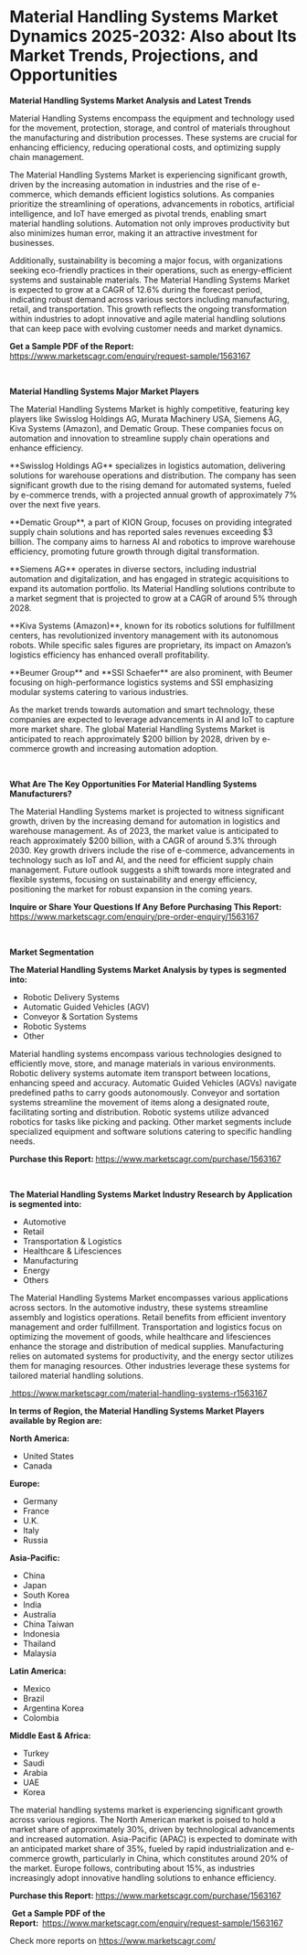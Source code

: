 <p><h1>Material Handling Systems Market Dynamics 2025-2032: Also about Its Market Trends, Projections, and Opportunities</h1></p><p><strong>Material Handling Systems Market Analysis and Latest Trends</strong></p>
<p><p>Material Handling Systems encompass the equipment and technology used for the movement, protection, storage, and control of materials throughout the manufacturing and distribution processes. These systems are crucial for enhancing efficiency, reducing operational costs, and optimizing supply chain management.</p><p>The Material Handling Systems Market is experiencing significant growth, driven by the increasing automation in industries and the rise of e-commerce, which demands efficient logistics solutions. As companies prioritize the streamlining of operations, advancements in robotics, artificial intelligence, and IoT have emerged as pivotal trends, enabling smart material handling solutions. Automation not only improves productivity but also minimizes human error, making it an attractive investment for businesses.</p><p>Additionally, sustainability is becoming a major focus, with organizations seeking eco-friendly practices in their operations, such as energy-efficient systems and sustainable materials. The Material Handling Systems Market is expected to grow at a CAGR of 12.6% during the forecast period, indicating robust demand across various sectors including manufacturing, retail, and transportation. This growth reflects the ongoing transformation within industries to adopt innovative and agile material handling solutions that can keep pace with evolving customer needs and market dynamics.</p></p>
<p><strong>Get a Sample PDF of the Report:&nbsp;</strong> <a href="https://www.marketscagr.com/enquiry/request-sample/1563167?utm_campaign=1889&utm_medium=2&utm_source=Github&utm_content=ia&utm_term=22022025&utm_id=material-handling-systems">https://www.marketscagr.com/enquiry/request-sample/1563167</a></p>
<p>&nbsp;</p>
<p><strong>Material Handling Systems Major Market Players</strong></p>
<p><p>The Material Handling Systems Market is highly competitive, featuring key players like Swisslog Holdings AG, Murata Machinery USA, Siemens AG, Kiva Systems (Amazon), and Dematic Group. These companies focus on automation and innovation to streamline supply chain operations and enhance efficiency.</p><p>**Swisslog Holdings AG** specializes in logistics automation, delivering solutions for warehouse operations and distribution. The company has seen significant growth due to the rising demand for automated systems, fueled by e-commerce trends, with a projected annual growth of approximately 7% over the next five years.</p><p>**Dematic Group**, a part of KION Group, focuses on providing integrated supply chain solutions and has reported sales revenues exceeding $3 billion. The company aims to harness AI and robotics to improve warehouse efficiency, promoting future growth through digital transformation.</p><p>**Siemens AG** operates in diverse sectors, including industrial automation and digitalization, and has engaged in strategic acquisitions to expand its automation portfolio. Its Material Handling solutions contribute to a market segment that is projected to grow at a CAGR of around 5% through 2028.</p><p>**Kiva Systems (Amazon)**, known for its robotics solutions for fulfillment centers, has revolutionized inventory management with its autonomous robots. While specific sales figures are proprietary, its impact on Amazon’s logistics efficiency has enhanced overall profitability.</p><p>**Beumer Group** and **SSI Schaefer** are also prominent, with Beumer focusing on high-performance logistics systems and SSI emphasizing modular systems catering to various industries.</p><p>As the market trends towards automation and smart technology, these companies are expected to leverage advancements in AI and IoT to capture more market share. The global Material Handling Systems Market is anticipated to reach approximately $200 billion by 2028, driven by e-commerce growth and increasing automation adoption.</p></p>
<p>&nbsp;</p>
<p><strong>What Are The Key Opportunities For Material Handling Systems Manufacturers?</strong></p>
<p><p>The Material Handling Systems market is projected to witness significant growth, driven by the increasing demand for automation in logistics and warehouse management. As of 2023, the market value is anticipated to reach approximately $200 billion, with a CAGR of around 5.3% through 2030. Key growth drivers include the rise of e-commerce, advancements in technology such as IoT and AI, and the need for efficient supply chain management. Future outlook suggests a shift towards more integrated and flexible systems, focusing on sustainability and energy efficiency, positioning the market for robust expansion in the coming years.</p></p>
<p><strong>Inquire or Share Your Questions If Any Before Purchasing This Report:</strong> <a href="https://www.marketscagr.com/enquiry/pre-order-enquiry/1563167?utm_campaign=1889&utm_medium=2&utm_source=Github&utm_content=ia&utm_term=22022025&utm_id=material-handling-systems">https://www.marketscagr.com/enquiry/pre-order-enquiry/1563167</a></p>
<p>&nbsp;</p>
<p><strong>Market Segmentation</strong></p>
<p><strong>The Material Handling Systems Market Analysis by types is segmented into:</strong></p>
<p><ul><li>Robotic Delivery Systems</li><li>Automatic Guided Vehicles (AGV)</li><li>Conveyor & Sortation Systems</li><li>Robotic Systems</li><li>Other</li></ul></p>
<p><p>Material handling systems encompass various technologies designed to efficiently move, store, and manage materials in various environments. Robotic delivery systems automate item transport between locations, enhancing speed and accuracy. Automatic Guided Vehicles (AGVs) navigate predefined paths to carry goods autonomously. Conveyor and sortation systems streamline the movement of items along a designated route, facilitating sorting and distribution. Robotic systems utilize advanced robotics for tasks like picking and packing. Other market segments include specialized equipment and software solutions catering to specific handling needs.</p></p>
<p><strong>Purchase this Report:&nbsp;</strong><a href="https://www.marketscagr.com/purchase/1563167?utm_campaign=1889&utm_medium=2&utm_source=Github&utm_content=ia&utm_term=22022025&utm_id=material-handling-systems">https://www.marketscagr.com/purchase/1563167</a></p>
<p>&nbsp;</p>
<p><strong>The Material Handling Systems Market Industry Research by Application is segmented into:</strong></p>
<p><ul><li>Automotive</li><li>Retail</li><li>Transportation & Logistics</li><li>Healthcare & Lifesciences</li><li>Manufacturing</li><li>Energy</li><li>Others</li></ul></p>
<p><p>The Material Handling Systems Market encompasses various applications across sectors. In the automotive industry, these systems streamline assembly and logistics operations. Retail benefits from efficient inventory management and order fulfillment. Transportation and logistics focus on optimizing the movement of goods, while healthcare and lifesciences enhance the storage and distribution of medical supplies. Manufacturing relies on automated systems for productivity, and the energy sector utilizes them for managing resources. Other industries leverage these systems for tailored material handling solutions.</p></p>
<p><a href="https://www.marketscagr.com/material-handling-systems-r1563167?utm_campaign=1889&utm_medium=2&utm_source=Github&utm_content=ia&utm_term=22022025&utm_id=material-handling-systems">&nbsp;https://www.marketscagr.com/material-handling-systems-r1563167</a></p>
<p><strong>In terms of Region, the Material Handling Systems Market Players available by Region are:</strong></p>
<p>
    <p> <strong> North America: </strong>
        <ul>
            <li>United States</li>
            <li>Canada</li>
        </ul>
        </p> 
    <p> <strong> Europe: </strong>
        <ul>
            <li>Germany</li>
            <li>France</li>
            <li>U.K.</li>
            <li>Italy</li>
            <li>Russia</li>
        </ul>
        </p> 
    <p> <strong> Asia-Pacific: </strong>
        <ul>
            <li>China</li>
            <li>Japan</li>
            <li>South Korea</li>
            <li>India</li>
            <li>Australia</li>
            <li>China Taiwan</li>
            <li>Indonesia</li>
            <li>Thailand</li>
            <li>Malaysia</li>
        </ul>
        </p> 
    <p> <strong> Latin America: </strong>
        <ul>
            <li>Mexico</li>
            <li>Brazil</li>
            <li>Argentina Korea</li>
            <li>Colombia</li>
        </ul>
        </p> 
    <p> <strong> Middle East & Africa: </strong>
        <ul>
            <li>Turkey</li>
            <li>Saudi</li>
            <li>Arabia</li>
            <li>UAE</li>
            <li>Korea</li>
        </ul>
    </p>
    </p>
<p><p>The material handling systems market is experiencing significant growth across various regions. The North American market is poised to hold a market share of approximately 30%, driven by technological advancements and increased automation. Asia-Pacific (APAC) is expected to dominate with an anticipated market share of 35%, fueled by rapid industrialization and e-commerce growth, particularly in China, which constitutes around 20% of the market. Europe follows, contributing about 15%, as industries increasingly adopt innovative handling solutions to enhance efficiency.</p></p>
<p><strong>Purchase this Report: </strong><a href="https://www.marketscagr.com/purchase/1563167?utm_campaign=1889&utm_medium=2&utm_source=Github&utm_content=ia&utm_term=22022025&utm_id=material-handling-systems">https://www.marketscagr.com/purchase/1563167</a></p>
<p>&nbsp;<strong>Get a Sample PDF of the Report:&nbsp;&nbsp;</strong><a href="https://www.marketscagr.com/enquiry/request-sample/1563167?utm_campaign=1889&utm_medium=2&utm_source=Github&utm_content=ia&utm_term=22022025&utm_id=material-handling-systems">https://www.marketscagr.com/enquiry/request-sample/1563167</a></p>
<p><strong></strong></p>
<p>Check more reports on <a href="https://www.marketscagr.com/?utm_campaign=1889&utm_medium=2&utm_source=Github&utm_content=ia&utm_term=22022025&utm_id=material-handling-systems">https://www.marketscagr.com/</a></p>